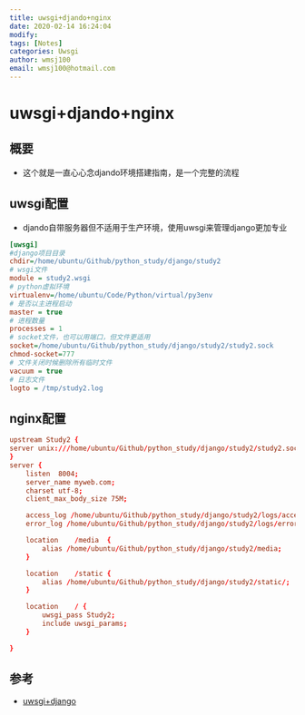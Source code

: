 ```yaml
---
title: uwsgi+djando+nginx
date: 2020-02-14 16:24:04
modify: 
tags: [Notes]
categories: Uwsgi
author: wmsj100
email: wmsj100@hotmail.com
---
```


# uwsgi+djando+nginx

## 概要

- 这个就是一直心心念djando环境搭建指南，是一个完整的流程

## uwsgi配置

- djando自带服务器但不适用于生产环境，使用uwsgi来管理django更加专业
```uwsgi.ini
[uwsgi]
#django项目目录
chdir=/home/ubuntu/Github/python_study/django/study2
# wsgi文件
module = study2.wsgi
# python虚拟环境
virtualenv=/home/ubuntu/Code/Python/virtual/py3env
# 是否以主进程启动
master = true
# 进程数量
processes = 1
# socket文件，也可以用端口，但文件更适用
socket=/home/ubuntu/Github/python_study/django/study2/study2.sock
chmod-socket=777
# 文件关闭时候删除所有临时文件
vacuum = true
# 日志文件
logto = /tmp/study2.log
```

## nginx配置

```nginx.conf
upstream Study2 {
server unix:///home/ubuntu/Github/python_study/django/study2/study2.sock;
}
server {
	listen	8004;
	server_name	myweb.com;
	charset	utf-8;
	client_max_body_size 75M;

	access_log /home/ubuntu/Github/python_study/django/study2/logs/access_log;
	error_log /home/ubuntu/Github/python_study/django/study2/logs/error_log;

	location	/media	{
		alias /home/ubuntu/Github/python_study/django/study2/media;
	}

	location	/static {
		alias /home/ubuntu/Github/python_study/django/study2/static/;
	}

	location	/ {
		uwsgi_pass Study2;
		include uwsgi_params;
	}

}
```

## 参考

- [uwsgi+django](https://www.jianshu.com/p/23762bd086e1)
